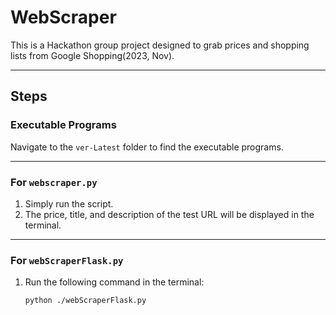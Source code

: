 # WebScraper

This is a Hackathon group project designed to grab prices and shopping lists from Google Shopping(2023, Nov).

---

## Steps

### **Executable Programs**
Navigate to the `ver-Latest` folder to find the executable programs.

---

### **For `webscraper.py`**
1. Simply run the script.
2. The price, title, and description of the test URL will be displayed in the terminal.

---

### **For `webScraperFlask.py`**
1. Run the following command in the terminal:
   ```bash
   python ./webScraperFlask.py
